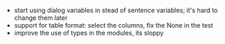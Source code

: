 * start using dialog variables in stead of sentence variables; it's hard to change them later
* support for table format: select the columns, fix the None in the test
* improve the use of types in the modules, its sloppy

